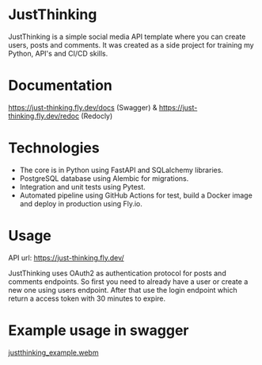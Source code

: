 # JustThinking

JustThinking is a simple social media API template where you can create users, posts and comments. 
It was created as a side project for training my Python, API's and CI/CD skills.

# Documentation

https://just-thinking.fly.dev/docs (Swagger) & https://just-thinking.fly.dev/redoc (Redocly)

# Technologies

- The core is in Python using FastAPI and SQLalchemy libraries.
- PostgreSQL database using Alembic for migrations.
- Integration and unit tests using Pytest.
- Automated pipeline using GitHub Actions for test, build a Docker image and deploy in production using Fly.io.

# Usage

API url: https://just-thinking.fly.dev/

JustThinking uses OAuth2 as authentication protocol for posts and comments endpoints. 
So first you need to already have a user or create a new one using users endpoint.
After that use the login endpoint which return a access token with 30 minutes to expire.

# Example usage in swagger

[justthinking_example.webm](https://user-images.githubusercontent.com/83092575/219463387-6898f439-56ed-4f43-9daa-3163e9044fbb.webm)
